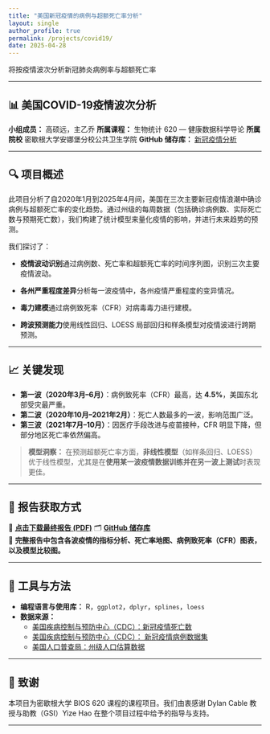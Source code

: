 ```yaml
---
title: "美国新冠疫情的病例与超额死亡率分析"
layout: single
author_profile: true
permalink: /projects/covid19/
date: 2025-04-28
---
```


将按疫情波次分析新冠肺炎病例率与超额死亡率

---
## 📊 美国COVID-19疫情波次分析

**小组成员：** 高硕远，主乙乔 
**所属课程：** 生物统计 620 — 健康数据科学导论 
**所属院校** 密歇根大学安娜堡分校公共卫生学院
**GitHub 储存库：** [新冠疫情分析](https://github.com/GSYH/Analysis-of-the-COVID-19)

---

## 🔍 项目概述

此项目分析了自2020年1月到2025年4月间，美国在三次主要新冠疫情浪潮中确诊病例与超额死亡率的变化趋势。通过州级的每周数据（包括确诊病例数、实际死亡数与预期死亡数），我们构建了统计模型来量化疫情的影响，并进行未来趋势的预测。

我们探讨了：

- **疫情波动识别**通过病例数、死亡率和超额死亡率的时间序列图，识别三次主要疫情波动。

- **各州严重程度差异**分析每一波疫情中，各州疫情严重程度的变异情况。

- **毒力建模**通过病例致死率（CFR）对病毒毒力进行建模。

- **跨波预测能力**使用线性回归、LOESS 局部回归和样条模型对疫情波进行跨期预测。

---

## 📈 关键发现

- **第一波（2020年3月–6月）**：病例致死率（CFR）最高，达 **4.5%**，美国东北部受灾最严重。
- **第二波（2020年10月–2021年2月）**：死亡人数最多的一波，影响范围广泛。
- **第三波（2021年7月–10月）**：因医疗手段改进与疫苗接种，CFR 明显下降，但部分地区死亡率依然偏高。

> **模型洞察：** 在预测超额死亡率方面，**非线性模型**（如样条回归、LOESS）优于线性模型，尤其是在**使用某一波疫情数据训练并在另一波上测试**时表现更佳。


---

## 📄 报告获取方式

📘 **[点击下载最终报告 (PDF)](/files/BIOS_620_Final_Project_Report.pdf)**
🗂️ **[GitHub 储存库](https://github.com/GSYH/Analysis-of-the-COVID-19)**  
📍 **完整报告中包含各波疫情的指标分析、死亡率地图、病例致死率（CFR）图表，以及模型比较图。**


---

## 🧪 工具与方法

- **编程语言与使用库：** R，`ggplot2`，`dplyr`，`splines`，`loess`
- **数据来源：**  
  - [美国疾病控制与预防中心（CDC）：新冠疫情死亡数](https://data.cdc.gov/National-Center-for-Health-Statistics/Provisional-COVID-19-Death-Counts-by-Week-Ending-D/r8kw-7aab)  
  - [美国疾病控制与预防中心（CDC）： 新冠疫情病例数据集](https://data.cdc.gov/Case-Surveillance/Weekly-United-States-COVID-19-Cases-and-Deaths-by-/pwn4-m3yp)  
  - [美国人口普查局：州级人口估算数据](https://www.census.gov/newsroom/press-kits/2024/national-state-population-estimates.html)

---

## 🧠 致谢

本项目为密歇根大学 BIOS 620 课程的课程项目。我们由衷感谢 Dylan Cable 教授与助教（GSI）Yize Hao 在整个项目过程中给予的指导与支持。

---
